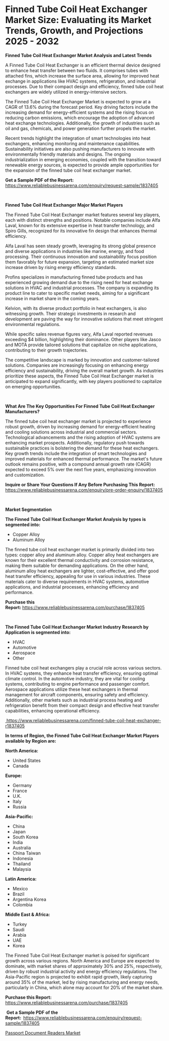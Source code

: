 <p><h1>Finned Tube Coil Heat Exchanger Market Size: Evaluating its Market Trends, Growth, and Projections 2025 - 2032</h1></p><p><strong>Finned Tube Coil Heat Exchanger Market Analysis and Latest Trends</strong></p>
<p><p>A Finned Tube Coil Heat Exchanger is an efficient thermal device designed to enhance heat transfer between two fluids. It comprises tubes with attached fins, which increase the surface area, allowing for improved heat exchange in applications like HVAC systems, refrigeration, and industrial processes. Due to their compact design and efficiency, finned tube coil heat exchangers are widely utilized in energy-intensive sectors.</p><p>The Finned Tube Coil Heat Exchanger Market is expected to grow at a CAGR of 13.6% during the forecast period. Key driving factors include the increasing demand for energy-efficient systems and the rising focus on reducing carbon emissions, which encourage the adoption of advanced heat exchange technologies. Additionally, the growth of industries such as oil and gas, chemicals, and power generation further propels the market.</p><p>Recent trends highlight the integration of smart technologies into heat exchangers, enhancing monitoring and maintenance capabilities. Sustainability initiatives are also pushing manufacturers to innovate with environmentally friendly materials and designs. The ongoing industrialization in emerging economies, coupled with the transition toward renewable energy sources, is expected to provide ample opportunities for the expansion of the finned tube coil heat exchanger market.</p></p>
<p><strong>Get a Sample PDF of the Report:&nbsp;</strong> <a href="https://www.reliablebusinessarena.com/enquiry/request-sample/1837405?utm_campaign=3314&utm_medium=2&utm_source=Github&utm_content=ia&utm_term=12042025&utm_id=finned-tube-coil-heat-exchanger">https://www.reliablebusinessarena.com/enquiry/request-sample/1837405</a></p>
<p>&nbsp;</p>
<p><strong>Finned Tube Coil Heat Exchanger Major Market Players</strong></p>
<p><p>The Finned Tube Coil Heat Exchanger market features several key players, each with distinct strengths and positions. Notable companies include Alfa Laval, known for its extensive expertise in heat transfer technology, and Spiro Gills, recognized for its innovative fin design that enhances thermal efficiency. </p><p>Alfa Laval has seen steady growth, leveraging its strong global presence and diverse applications in industries like marine, energy, and food processing. Their continuous innovation and sustainability focus position them favorably for future expansion, targeting an estimated market size increase driven by rising energy efficiency standards.</p><p>Profins specializes in manufacturing finned tube products and has experienced growing demand due to the rising need for heat exchange solutions in HVAC and industrial processes. The company is expanding its product line to cater to specific market needs, aiming for a significant increase in market share in the coming years.</p><p>Kelvion, with its diverse product portfolio in heat exchangers, is also witnessing growth. Their strategic investments in research and development are paving the way for innovative solutions that meet stringent environmental regulations.</p><p>While specific sales revenue figures vary, Alfa Laval reported revenues exceeding $4 billion, highlighting their dominance. Other players like Jasco and MOTA provide tailored solutions that capitalize on niche applications, contributing to their growth trajectories.</p><p>The competitive landscape is marked by innovation and customer-tailored solutions. Companies are increasingly focusing on enhancing energy efficiency and sustainability, driving the overall market growth. As industries prioritize these aspects, the Finned Tube Coil Heat Exchanger market is anticipated to expand significantly, with key players positioned to capitalize on emerging opportunities.</p></p>
<p>&nbsp;</p>
<p><strong>What Are The Key Opportunities For Finned Tube Coil Heat Exchanger Manufacturers?</strong></p>
<p><p>The finned tube coil heat exchanger market is projected to experience robust growth, driven by increasing demand for energy-efficient heating and cooling solutions across industrial and commercial sectors. Technological advancements and the rising adoption of HVAC systems are enhancing market prospects. Additionally, regulatory push towards sustainable practices is bolstering the demand for these heat exchangers. Key growth trends include the integration of smart technologies and improved materials for enhanced thermal performance. The market's future outlook remains positive, with a compound annual growth rate (CAGR) expected to exceed 5% over the next five years, emphasizing innovation and customization.</p></p>
<p><strong>Inquire or Share Your Questions If Any Before Purchasing This Report:</strong> <a href="https://www.reliablebusinessarena.com/enquiry/pre-order-enquiry/1837405?utm_campaign=3314&utm_medium=2&utm_source=Github&utm_content=ia&utm_term=12042025&utm_id=finned-tube-coil-heat-exchanger">https://www.reliablebusinessarena.com/enquiry/pre-order-enquiry/1837405</a></p>
<p>&nbsp;</p>
<p><strong>Market Segmentation</strong></p>
<p><strong>The Finned Tube Coil Heat Exchanger Market Analysis by types is segmented into:</strong></p>
<p><ul><li>Copper Alloy</li><li>Aluminum Alloy</li></ul></p>
<p><p>The finned tube coil heat exchanger market is primarily divided into two types: copper alloy and aluminum alloy. Copper alloy heat exchangers are known for their excellent thermal conductivity and corrosion resistance, making them suitable for demanding applications. On the other hand, aluminum alloy heat exchangers are lighter, cost-effective, and offer good heat transfer efficiency, appealing for use in various industries. These materials cater to diverse requirements in HVAC systems, automotive applications, and industrial processes, enhancing efficiency and performance.</p></p>
<p><strong>Purchase this Report:&nbsp;</strong><a href="https://www.reliablebusinessarena.com/purchase/1837405?utm_campaign=3314&utm_medium=2&utm_source=Github&utm_content=ia&utm_term=12042025&utm_id=finned-tube-coil-heat-exchanger">https://www.reliablebusinessarena.com/purchase/1837405</a></p>
<p>&nbsp;</p>
<p><strong>The Finned Tube Coil Heat Exchanger Market Industry Research by Application is segmented into:</strong></p>
<p><ul><li>HVAC</li><li>Automotive</li><li>Aerospace</li><li>Other</li></ul></p>
<p><p>Finned tube coil heat exchangers play a crucial role across various sectors. In HVAC systems, they enhance heat transfer efficiency, ensuring optimal climate control. In the automotive industry, they are vital for cooling systems, contributing to engine performance and passenger comfort. Aerospace applications utilize these heat exchangers in thermal management for aircraft components, ensuring safety and efficiency. Additionally, other markets such as industrial process heating and refrigeration benefit from their compact design and effective heat transfer capabilities, enhancing operational efficiency.</p></p>
<p><a href="https://www.reliablebusinessarena.com/finned-tube-coil-heat-exchanger-r1837405?utm_campaign=3314&utm_medium=2&utm_source=Github&utm_content=ia&utm_term=12042025&utm_id=finned-tube-coil-heat-exchanger">&nbsp;https://www.reliablebusinessarena.com/finned-tube-coil-heat-exchanger-r1837405</a></p>
<p><strong>In terms of Region, the Finned Tube Coil Heat Exchanger Market Players available by Region are:</strong></p>
<p>
    <p> <strong> North America: </strong>
        <ul>
            <li>United States</li>
            <li>Canada</li>
        </ul>
        </p> 
    <p> <strong> Europe: </strong>
        <ul>
            <li>Germany</li>
            <li>France</li>
            <li>U.K.</li>
            <li>Italy</li>
            <li>Russia</li>
        </ul>
        </p> 
    <p> <strong> Asia-Pacific: </strong>
        <ul>
            <li>China</li>
            <li>Japan</li>
            <li>South Korea</li>
            <li>India</li>
            <li>Australia</li>
            <li>China Taiwan</li>
            <li>Indonesia</li>
            <li>Thailand</li>
            <li>Malaysia</li>
        </ul>
        </p> 
    <p> <strong> Latin America: </strong>
        <ul>
            <li>Mexico</li>
            <li>Brazil</li>
            <li>Argentina Korea</li>
            <li>Colombia</li>
        </ul>
        </p> 
    <p> <strong> Middle East & Africa: </strong>
        <ul>
            <li>Turkey</li>
            <li>Saudi</li>
            <li>Arabia</li>
            <li>UAE</li>
            <li>Korea</li>
        </ul>
    </p>
    </p>
<p><p>The Finned Tube Coil Heat Exchanger market is poised for significant growth across various regions. North America and Europe are expected to dominate, with market shares of approximately 30% and 25%, respectively, driven by robust industrial activity and energy efficiency regulations. The Asia-Pacific region is projected to exhibit rapid growth, likely capturing around 35% of the market, led by rising manufacturing and energy needs, particularly in China, which alone may account for 20% of the market share.</p></p>
<p><strong>Purchase this Report: </strong><a href="https://www.reliablebusinessarena.com/purchase/1837405?utm_campaign=3314&utm_medium=2&utm_source=Github&utm_content=ia&utm_term=12042025&utm_id=finned-tube-coil-heat-exchanger">https://www.reliablebusinessarena.com/purchase/1837405</a></p>
<p>&nbsp;<strong>Get a Sample PDF of the Report:&nbsp;&nbsp;</strong><a href="https://www.reliablebusinessarena.com/enquiry/request-sample/1837405?utm_campaign=3314&utm_medium=2&utm_source=Github&utm_content=ia&utm_term=12042025&utm_id=finned-tube-coil-heat-exchanger">https://www.reliablebusinessarena.com/enquiry/request-sample/1837405</a></p>
<p><strong></strong></p>
<p><p><a href="https://github.com/ParvinKhatun77/Market-Research-Report-List-2/blob/main/passport-document-readers-market.md?utm_campaign=3314&utm_medium=2&utm_source=Github&utm_content=ia&utm_term=12042025&utm_id=finned-tube-coil-heat-exchanger">Passport Document Readers Market</a></p></p>